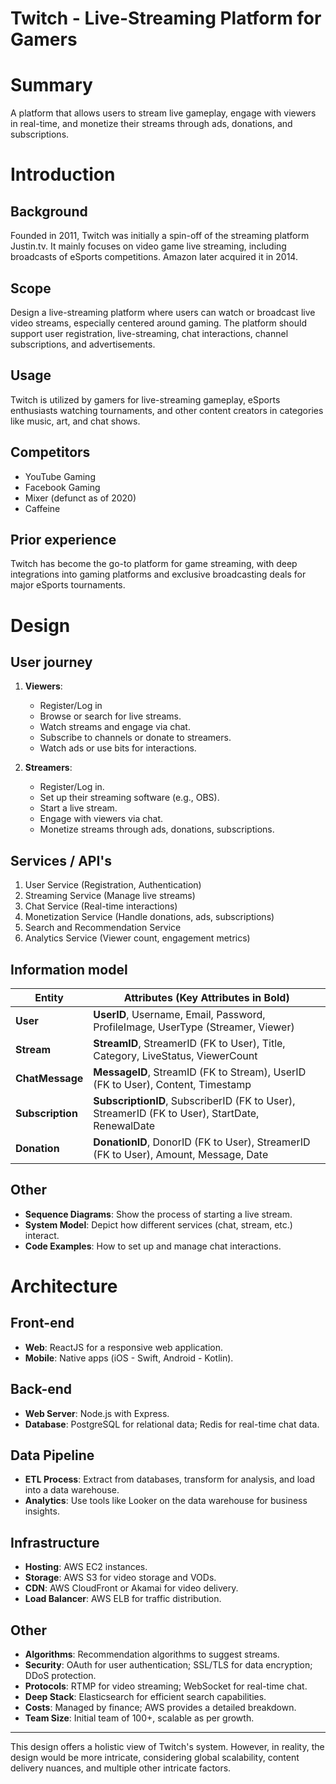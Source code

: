 # Twitch - Live-Streaming Platform for Gamers

# Summary

A platform that allows users to stream live gameplay, engage with viewers in real-time, and monetize their streams through ads, donations, and subscriptions.

# Introduction

## Background

Founded in 2011, Twitch was initially a spin-off of the streaming platform Justin.tv. It mainly focuses on video game live streaming, including broadcasts of eSports competitions. Amazon later acquired it in 2014.

## Scope

Design a live-streaming platform where users can watch or broadcast live video streams, especially centered around gaming. The platform should support user registration, live-streaming, chat interactions, channel subscriptions, and advertisements.

## Usage

Twitch is utilized by gamers for live-streaming gameplay, eSports enthusiasts watching tournaments, and other content creators in categories like music, art, and chat shows.

## Competitors

- YouTube Gaming
- Facebook Gaming
- Mixer (defunct as of 2020)
- Caffeine

## Prior experience

Twitch has become the go-to platform for game streaming, with deep integrations into gaming platforms and exclusive broadcasting deals for major eSports tournaments.

# Design

## User journey

1. **Viewers**:

   - Register/Log in
   - Browse or search for live streams.
   - Watch streams and engage via chat.
   - Subscribe to channels or donate to streamers.
   - Watch ads or use bits for interactions.

2. **Streamers**:
   - Register/Log in.
   - Set up their streaming software (e.g., OBS).
   - Start a live stream.
   - Engage with viewers via chat.
   - Monetize streams through ads, donations, subscriptions.

## Services / API's

1. User Service (Registration, Authentication)
2. Streaming Service (Manage live streams)
3. Chat Service (Real-time interactions)
4. Monetization Service (Handle donations, ads, subscriptions)
5. Search and Recommendation Service
6. Analytics Service (Viewer count, engagement metrics)

## Information model

| Entity           | Attributes (Key Attributes in Bold)                                                            |
| ---------------- | ---------------------------------------------------------------------------------------------- |
| **User**         | **UserID**, Username, Email, Password, ProfileImage, UserType (Streamer, Viewer)               |
| **Stream**       | **StreamID**, StreamerID (FK to User), Title, Category, LiveStatus, ViewerCount                |
| **ChatMessage**  | **MessageID**, StreamID (FK to Stream), UserID (FK to User), Content, Timestamp                |
| **Subscription** | **SubscriptionID**, SubscriberID (FK to User), StreamerID (FK to User), StartDate, RenewalDate |
| **Donation**     | **DonationID**, DonorID (FK to User), StreamerID (FK to User), Amount, Message, Date           |

## Other

- **Sequence Diagrams**: Show the process of starting a live stream.
- **System Model**: Depict how different services (chat, stream, etc.) interact.
- **Code Examples**: How to set up and manage chat interactions.

# Architecture

## Front-end

- **Web**: ReactJS for a responsive web application.
- **Mobile**: Native apps (iOS - Swift, Android - Kotlin).

## Back-end

- **Web Server**: Node.js with Express.
- **Database**: PostgreSQL for relational data; Redis for real-time chat data.

## Data Pipeline

- **ETL Process**: Extract from databases, transform for analysis, and load into a data warehouse.
- **Analytics**: Use tools like Looker on the data warehouse for business insights.

## Infrastructure

- **Hosting**: AWS EC2 instances.
- **Storage**: AWS S3 for video storage and VODs.
- **CDN**: AWS CloudFront or Akamai for video delivery.
- **Load Balancer**: AWS ELB for traffic distribution.

## Other

- **Algorithms**: Recommendation algorithms to suggest streams.
- **Security**: OAuth for user authentication; SSL/TLS for data encryption; DDoS protection.
- **Protocols**: RTMP for video streaming; WebSocket for real-time chat.
- **Deep Stack**: Elasticsearch for efficient search capabilities.
- **Costs**: Managed by finance; AWS provides a detailed breakdown.
- **Team Size**: Initial team of 100+, scalable as per growth.

---

This design offers a holistic view of Twitch's system. However, in reality, the design would be more intricate, considering global scalability, content delivery nuances, and multiple other intricate factors.
